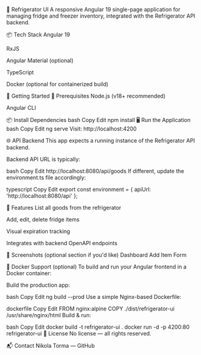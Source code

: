 🧊 Refrigerator UI
A responsive Angular 19 single-page application for managing fridge and freezer inventory, integrated with the Refrigerator API backend.

📦 Tech Stack
Angular 19

RxJS

Angular Material (optional)

TypeScript

Docker (optional for containerized build)

🚀 Getting Started
🔧 Prerequisites
Node.js (v18+ recommended)

Angular CLI

📦 Install Dependencies
bash
Copy
Edit
npm install
🖥️ Run the Application
bash
Copy
Edit
ng serve
Visit: http://localhost:4200

🌐 API Backend
This app expects a running instance of the Refrigerator API backend.

Backend API URL is typically:

bash
Copy
Edit
http://localhost:8080/api/goods
If different, update the environment.ts file accordingly:

typescript
Copy
Edit
export const environment = {
  apiUrl: 'http://localhost:8080/api'
};

🎨 Features
List all goods from the refrigerator

Add, edit, delete fridge items

Visual expiration tracking

Integrates with backend OpenAPI endpoints

📸 Screenshots (optional section if you'd like)
Dashboard	Add Item Form

🐳 Docker Support (optional)
To build and run your Angular frontend in a Docker container:

Build the production app:

bash
Copy
Edit
ng build --prod
Use a simple Nginx-based Dockerfile:

dockerfile
Copy
Edit
FROM nginx:alpine
COPY ./dist/refrigerator-ui /usr/share/nginx/html
Build & run:

bash
Copy
Edit
docker build -t refrigerator-ui .
docker run -d -p 4200:80 refrigerator-ui
📃 License
No license — all rights reserved.

📬 Contact
Nikola Torma — GitHub